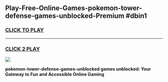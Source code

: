 
## Play-Free-Online-Games-pokemon-tower-defense-games-unblocked-Premium #dbin1
<h3>
<a href="https://premium.freeplayer.one?title=pokemon-tower-defense-games-unblocked&ref=8M">CLICK TO PLAY</a></h3>
<hr>

<h3>
<a href="https://premium.freeplayer.one?title=pokemon-tower-defense-games-unblocked&ref=8M">CLICK 2 PLAY</a>
  
</h3>

<a href="https://premium.freeplayer.one?title=pokemon-tower-defense-games-unblocked&ref=8M"><img src="https://clearcache.store/games.png"></a>


**pokemon-tower-defense-games-unblocked games unblocked: Your Gateway to Fun and Accessible Online Gaming**

